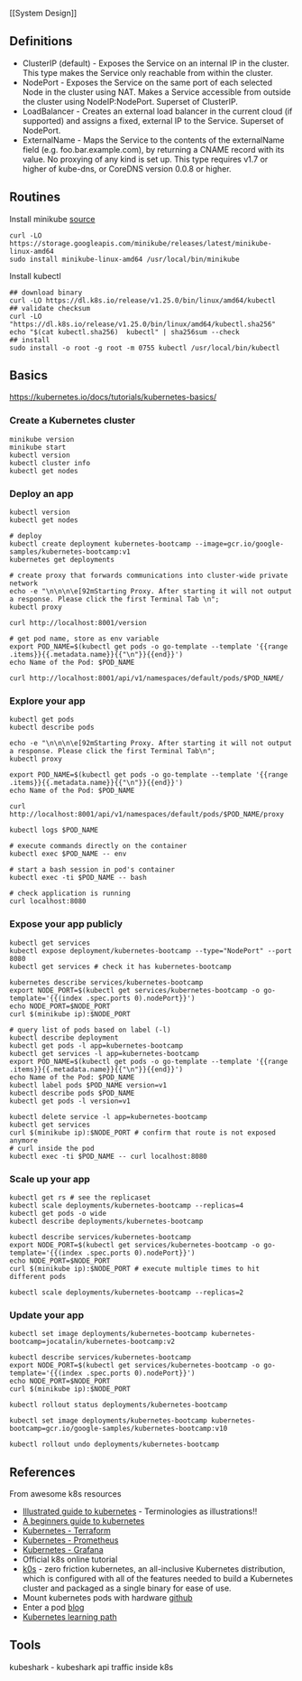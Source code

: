 [[System Design]]

## Definitions
- ClusterIP (default) - Exposes the Service on an internal IP in the cluster. This type makes the Service only reachable from within the cluster.
- NodePort - Exposes the Service on the same port of each selected Node in the cluster using NAT. Makes a Service accessible from outside the cluster using NodeIP:NodePort. Superset of ClusterIP.
- LoadBalancer - Creates an external load balancer in the current cloud (if supported) and assigns a fixed, external IP to the Service. Superset of NodePort.
- ExternalName - Maps the Service to the contents of the externalName field (e.g. foo.bar.example.com), by returning a CNAME record with its value. No proxying of any kind is set up. This type requires v1.7 or higher of kube-dns, or CoreDNS version 0.0.8 or higher.

## Routines

Install minikube [source](https://minikube.sigs.k8s.io/docs/start/)
```
curl -LO https://storage.googleapis.com/minikube/releases/latest/minikube-linux-amd64
sudo install minikube-linux-amd64 /usr/local/bin/minikube
```

Install kubectl
```
## download binary
curl -LO https://dl.k8s.io/release/v1.25.0/bin/linux/amd64/kubectl
## validate checksum
curl -LO "https://dl.k8s.io/release/v1.25.0/bin/linux/amd64/kubectl.sha256"
echo "$(cat kubectl.sha256)  kubectl" | sha256sum --check
## install
sudo install -o root -g root -m 0755 kubectl /usr/local/bin/kubectl
```

## Basics
https://kubernetes.io/docs/tutorials/kubernetes-basics/

### Create a Kubernetes cluster
```
minikube version
minikube start
kubectl version
kubectl cluster info
kubectl get nodes
```

### Deploy an app
```
kubectl version
kubectl get nodes

# deploy
kubectl create deployment kubernetes-bootcamp --image=gcr.io/google-samples/kubernetes-bootcamp:v1
kubernetes get deployments

# create proxy that forwards communications into cluster-wide private network
echo -e "\n\n\n\e[92mStarting Proxy. After starting it will not output a response. Please click the first Terminal Tab \n";
kubectl proxy

curl http://localhost:8001/version

# get pod name, store as env variable
export POD_NAME=$(kubectl get pods -o go-template --template '{{range .items}}{{.metadata.name}}{{"\n"}}{{end}}')
echo Name of the Pod: $POD_NAME

curl http://localhost:8001/api/v1/namespaces/default/pods/$POD_NAME/
```

### Explore your app
```
kubectl get pods
kubectl describe pods

echo -e "\n\n\n\e[92mStarting Proxy. After starting it will not output a response. Please click the first Terminal Tab\n";
kubectl proxy

export POD_NAME=$(kubectl get pods -o go-template --template '{{range .items}}{{.metadata.name}}{{"\n"}}{{end}}')
echo Name of the Pod: $POD_NAME

curl http://localhost:8001/api/v1/namespaces/default/pods/$POD_NAME/proxy

kubectl logs $POD_NAME

# execute commands directly on the container
kubectl exec $POD_NAME -- env

# start a bash session in pod's container
kubectl exec -ti $POD_NAME -- bash

# check application is running
curl localhost:8080
```

### Expose your app publicly
```
kubectl get services
kubectl expose deployment/kubernetes-bootcamp --type="NodePort" --port 8080
kubectl get services # check it has kubernetes-bootcamp

kubernetes describe services/kubernetes-bootcamp
export NODE_PORT=$(kubectl get services/kubernetes-bootcamp -o go-template='{{(index .spec.ports 0).nodePort}}')
echo NODE_PORT=$NODE_PORT
curl $(minikube ip):$NODE_PORT

# query list of pods based on label (-l)
kubectl describe deployment
kubectl get pods -l app=kubernetes-bootcamp
kubectl get services -l app=kubernetes-bootcamp
export POD_NAME=$(kubectl get pods -o go-template --template '{{range .items}}{{.metadata.name}}{{"\n"}}{{end}}')
echo Name of the Pod: $POD_NAME
kubectl label pods $POD_NAME version=v1
kubectl describe pods $POD_NAME
kubectl get pods -l version=v1

kubectl delete service -l app=kubernetes-bootcamp
kubectl get services
curl $(minikube ip):$NODE_PORT # confirm that route is not exposed anymore
# curl inside the pod
kubectl exec -ti $POD_NAME -- curl localhost:8080
```

### Scale up your app
```
kubectl get rs # see the replicaset
kubectl scale deployments/kubernetes-bootcamp --replicas=4
kubectl get pods -o wide
kubectl describe deployments/kubernetes-bootcamp

kubectl describe services/kubernetes-bootcamp
export NODE_PORT=$(kubectl get services/kubernetes-bootcamp -o go-template='{{(index .spec.ports 0).nodePort}}')
echo NODE_PORT=$NODE_PORT
curl $(minikube ip):$NODE_PORT # execute multiple times to hit different pods

kubectl scale deployments/kubernetes-bootcamp --replicas=2
```

### Update your app
```
kubectl set image deployments/kubernetes-bootcamp kubernetes-bootcamp=jocatalin/kubernetes-bootcamp:v2

kubectl describe services/kubernetes-bootcamp
export NODE_PORT=$(kubectl get services/kubernetes-bootcamp -o go-template='{{(index .spec.ports 0).nodePort}}')
echo NODE_PORT=$NODE_PORT
curl $(minikube ip):$NODE_PORT

kubectl rollout status deployments/kubernetes-bootcamp

kubectl set image deployments/kubernetes-bootcamp kubernetes-bootcamp=gcr.io/google-samples/kubernetes-bootcamp:v10

kubectl rollout undo deployments/kubernetes-bootcamp
```


## References
From awesome k8s resources
- [Illustrated guide to kubernetes](https://www.cncf.io/phippy/the-childrens-illustrated-guide-to-kubernetes/ ) - Terminologies as illustrations!! 
- [A beginners guide to kubernetes](https://medium.com/containermind/a-beginners-guide-to-kubernetes-7e8ca56420b6)
- [Kubernetes - Terraform](https://faun.pub/google-kubernetes-engine-explain-like-im-five-1890e550c099)
- [Kubernetes - Prometheus](https://faun.pub/production-grade-kubernetes-monitoring-using-prometheus-78144b835b60)
- [Kubernetes - Grafana](https://devopscube.com/setup-grafana-kubernetes/)
- Official k8s online tutorial
- [k0s](https://github.com/k0sproject/k0s) - zero friction kubernetes, an all-inclusive Kubernetes distribution, which is configured with all of the features needed to build a Kubernetes cluster and packaged as a single binary for ease of use.
- Mount kubernetes pods with hardware [github](https://github.com/kubernetes/kubernetes/issues/7890#issuecomment-766088805)
- Enter a pod [blog](https://www.ibm.com/docs/SSCKRH_1.1.0/platform/t_accessing_docker_container_kubernetes.html)
- [Kubernetes learning path](https://github.com/techiescamp/kubernetes-learning-path)

## Tools
kubeshark - kubeshark api traffic inside k8s